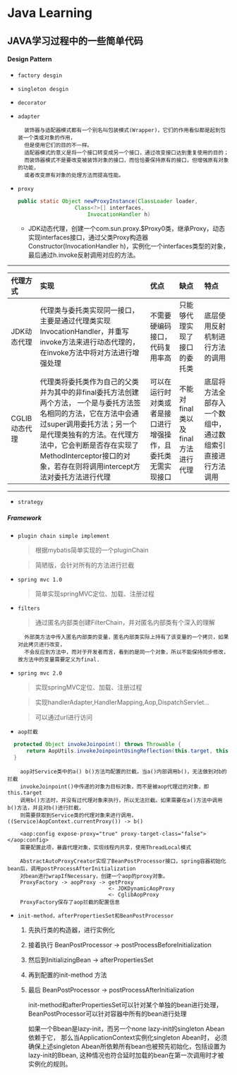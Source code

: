 # Java Learning

## JAVA学习过程中的一些简单代码

#### Design Pattern 

* `factory desgin`

* `singleton desgin`

* `decorator`

* `adapter`
    >
        装饰器与适配器模式都有一个别名叫包装模式(Wrapper)，它们的作用看似都是起到包装一个类或对象的作用，
        但是使用它们的目的不一样。
        适配器模式的意义是将一个接口转变成另一个接口，通过改变接口达到重复使用的目的；
        而装饰器模式不是要改变被装饰对象的接口，而恰恰要保持原有的接口，但增强原有对象的功能，
        或者改变原有对象的处理方法而提高性能。

* `proxy`

    > 
        
    ```java
    public static Object newProxyInstance(ClassLoader loader,
                      Class<?>[] interfaces,
                          InvocationHandler h)
    ```
    + JDK动态代理，创建一个com.sun.proxy.$Proxy0类，继承Proxy，动态实现interfaces接口，通过父类Proxy构造器
      Constructor(InvocationHandler h)，实例化一个interfaces类型的对象，最后通过h.invoke反射调用对应的方法。

---

|代理方式|实现|优点|缺点|特点
|:-----|:-----|:-----|:-----|:-----|
|JDK动态代理|代理类与委托类实现同一接口，主要是通过代理类实现InvocationHandler，并重写invoke方法来进行动态代理的，在invoke方法中将对方法进行增强处理|不需要硬编码接口，代码复用率高|只能够代理实现了接口的委托类|底层使用反射机制进行方法的调用|
|CGLIB动态代理|代理类将委托类作为自己的父类并为其中的非final委托方法创建两个方法， 一个是与委托方法签名相同的方法，它在方法中会通过super调用委托方法；另一个是代理类独有的方法。在代理方法中，它会判断是否存在实现了MethodInterceptor接口的对象，若存在则将调用intercept方法对委托方法进行代理|可以在运行时对类或者是接口进行增强操作，且委托类无需实现接口|不能对final类以及final方法进行代理|底层将方法全部存入一个数组中，通过数组索引直接进行方法调用|

---


* `strategy`

##### Framework

+ `plugin chain simple implement`

    >  根据mybatis简单实现的一个pluginChain
 
    >  简陋版，会针对所有的方法进行拦截

+ `spring mvc 1.0`

    >  简单实现springMVC定位、加载、注册过程

+ `filters`

    >  通过匿名内部类创建FilterChain，并对匿名内部类有个深入的理解
    
        外部类方法中传入匿名内部类的变量，匿名内部类实际上持有了该变量的一个拷贝，如果对此拷贝进行改变，
        不会反应到方法中，而对于开发者而言，看到的是同一个对象，所以不能保持同步修改，故方法中的变量需要定义为final.
      
+ `spring mvc 2.0`

    >  实现springMVC定位、加载、注册过程
    
    >  实现handlerAdapter,HandlerMapping,Aop,DispatchServlet...
    
    >  可以通过url进行访问
       
+  `aop拦截`
      
      
  ```Java
    protected Object invokeJoinpoint() throws Throwable {
        return AopUtils.invokeJoinpointUsingReflection(this.target, this.method, this.arguments);
    }
  ```
  > 
        aop对Service类中的a() b()方法均配置的拦截，当a()内部调用b()，无法做到对b的拦截
        invokeJoinpoint()中传递的对象为目标对象，而不是被aop代理过的对象，即this.target
        调用b()方法时，并没有过代理对象来执行，所以无法拦截。如果需要在a()方法中调用b()方法，并且对b()进行拦截，
        则需要获取到Service类的代理对象来进行调用，((Service)AopContext.currentProxy()) -> b()
        
  >
        <aop:config expose-proxy="true" proxy-target-class="false"></aop:config>
        需要配置此项，暴露代理对象，实现线程内共享，使用ThreadLocal模式
        
  >
        AbstractAutoProxyCreator实现了BeanPostProcessor接口，spring容器初始化bean后，调用postProcessAfterInitialization
        对bean进行wrapIfNecessary，创建一个aop的proxy对象。
        ProxyFactory -> aopProxy -> getProxy
                                    <- JDKDynamicAopProxy
                                    <- CglibAopProxy
        ProxyFactory保存了aop拦截的配置信息                    
        
+ `init-method，afterPropertiesSet和BeanPostProcessor`

    1.  先执行类的构造器，进行实例化
    2.  接着执行 BeanPostProcessor -> postProcessBeforeInitialization
    3.  然后到InitializingBean -> afterPropertiesSet
    4.  再到配置的init-method 方法
    5.  最后 BeanPostProcessor -> postProcessAfterInitialization
    
    
                
        init-method和afterPropertiesSet可以针对某个单独的bean进行处理，
        BeanPostProcessor可以针对容器中所有的bean进行处理
        
        如果一个Bbean是lazy-init，而另一个none lazy-init的singleton Abean依赖于它，
        那么当ApplicationContext实例化singleton Abean时，
        必须确保上述singleton Abean所依赖所有bean也被预先初始化，包括设置为lazy-init的Bbean,
        这种情况也符合延时加载的bean在第一次调用时才被实例化的规则。
        
        
